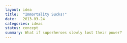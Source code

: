 ```yaml
---
layout: idea
title:  "Immortality Sucks!"
date:   2013-03-24
categories: ideas
status: concept
summary: What if superheroes slowly lost their power?
---
```

